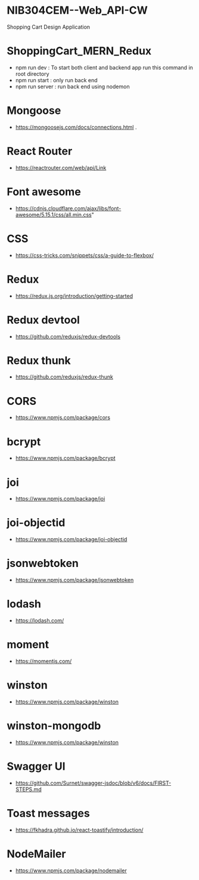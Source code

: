# NIB304CEM--Web_API-CW

Shopping Cart Design Application

# ShoppingCart_MERN_Redux

- npm run dev : To start both client and backend app run this command in root directory
- npm run start : only run back end
- npm run server : run back end using nodemon

# Mongoose

- https://mongoosejs.com/docs/connections.html .

# React Router

- https://reactrouter.com/web/api/Link

# Font awesome

- https://cdnjs.cloudflare.com/ajax/libs/font-awesome/5.15.1/css/all.min.css"

# CSS

- https://css-tricks.com/snippets/css/a-guide-to-flexbox/

# Redux

- https://redux.js.org/introduction/getting-started

# Redux devtool

- https://github.com/reduxjs/redux-devtools

# Redux thunk

- https://github.com/reduxjs/redux-thunk

# CORS

- https://www.npmjs.com/package/cors

# bcrypt

- https://www.npmjs.com/package/bcrypt

# joi

- https://www.npmjs.com/package/joi

# joi-objectid

- https://www.npmjs.com/package/joi-objectid

# jsonwebtoken

- https://www.npmjs.com/package/jsonwebtoken

# lodash

- https://lodash.com/

# moment

- https://momentjs.com/

# winston

- https://www.npmjs.com/package/winston

# winston-mongodb

- https://www.npmjs.com/package/winston

# Swagger UI

- https://github.com/Surnet/swagger-jsdoc/blob/v6/docs/FIRST-STEPS.md

# Toast messages

- https://fkhadra.github.io/react-toastify/introduction/

# NodeMailer

- https://www.npmjs.com/package/nodemailer
